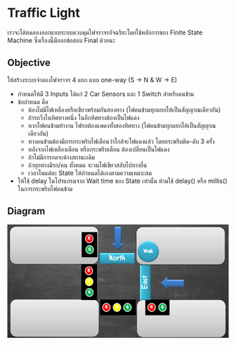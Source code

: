 # Traffic Light
เราจะได้ทดลองออกแบบระบบควบคุมไฟจราจรอัจฉริยะโดยใช้หลักการของ Finite State Machine ซึ่งเรื่องนี้มีออกข้อสอบ Final ด้วยนะ

## Objective
ให้สร้างระบบจำลองไฟจราจร 4 แยก แบบ one-way (S -> N & W -> E)

- กำหนดให้มี 3 Inputs ได้แก่ 2 Car Sensors และ 1 Switch สำหรับคนข้าม
- ข้อกำหนด คือ
	- ต้องไม่มีไฟเหลืองหรือเขียวพร้อมกันสองทาง (ไฟคนข้ามทุกแยกให้เป็นสัญญาณเดียวกัน)
	- ถ้ารถวิ่งในทิศทางหนึ่ง ในอีกทิศทางต้องเป็นไฟแดง
	- หากไฟคนข้ามทำงาน ไฟรถต้องแพดงทั้งสองทิศทาง (ไฟคนข้ามทุกแยกให้เป็นสัญญาณเดียวกัน)
	- ทางคนข้ามต้องมีการกระพริบไฟเตือนว่าใกล้จะไฟแดงแล้ว โดยกระพริบติด-ดับ 3 ครั้ง
	- หลังจากไฟเหลืองเตือน หรือกระพริบเตือน ต้องเปลี่ยนเป็นไฟแดง
	- ถ้าไม่มีการกดจะค้างสถานะเดิม
	- ถ้าทุกทางมีรถ/คน ทั้งหมด จะวนไฟเขียวสลับไปทางอื่น
	- เวลาในแต่ละ State ให้กำหนดได้เองตามความเหมาะสม
- ให้ใช้ delay ในโปรแกรมจาก Wait time ของ State เท่านั้น ห้ามใช้ delay() หรือ millis() ในการกระพริบไฟคนข้าม

## Diagram
![Traffic Light - Diagram](diagram.png)